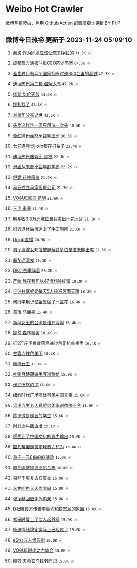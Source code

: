 # Weibo Hot Crawler 



微博热榜爬虫，利用 Github Action 的调度脚本更新 BY PHP 


## 微博今日热榜 更新于 2023-11-24 05:09:10 
1. [秦岚 作为同胞应该让您多挣钱的](https://s.weibo.com/weibo?q=%E7%A7%A6%E5%B2%9A%20%E4%BD%9C%E4%B8%BA%E5%90%8C%E8%83%9E%E5%BA%94%E8%AF%A5%E8%AE%A9%E6%82%A8%E5%A4%9A%E6%8C%A3%E9%92%B1%E7%9A%84&t=31&band_rank=1&Refer=top) `79.5K 🔥` 

1. [成都警方通报斗鱼CEO陈少杰案](https://s.weibo.com/weibo?q=%23%E6%88%90%E9%83%BD%E8%AD%A6%E6%96%B9%E9%80%9A%E6%8A%A5%E6%96%97%E9%B1%BCCEO%E9%99%88%E5%B0%91%E6%9D%B0%E6%A1%88%23&t=31&band_rank=2&Refer=top) `64.5K 🔥` 

1. [全世界只有两个国家拥有时速350公里的高铁](https://s.weibo.com/weibo?q=%23%E5%85%A8%E4%B8%96%E7%95%8C%E5%8F%AA%E6%9C%89%E4%B8%A4%E4%B8%AA%E5%9B%BD%E5%AE%B6%E6%8B%A5%E6%9C%89%E6%97%B6%E9%80%9F350%E5%85%AC%E9%87%8C%E7%9A%84%E9%AB%98%E9%93%81%23&t=31&band_rank=3&Refer=top) `47.3K 🔥` 

1. [迪丽热巴第二套 温婉大气](https://s.weibo.com/weibo?q=%E8%BF%AA%E4%B8%BD%E7%83%AD%E5%B7%B4%E7%AC%AC%E4%BA%8C%E5%A5%97%20%E6%B8%A9%E5%A9%89%E5%A4%A7%E6%B0%94&t=31&band_rank=4&Refer=top) `47.2K 🔥` 

1. [杨紫 华伦天奴](https://s.weibo.com/weibo?q=%E6%9D%A8%E7%B4%AB%20%E5%8D%8E%E4%BC%A6%E5%A4%A9%E5%A5%B4&t=31&band_rank=5&Refer=top) `44.6K 🔥` 

1. [娜扎秒了](https://s.weibo.com/weibo?q=%E5%A8%9C%E6%89%8E%E7%A7%92%E4%BA%86&t=31&band_rank=6&Refer=top) `43.8K 🔥` 

1. [刘德华父亲逝世](https://s.weibo.com/weibo?q=%23%E5%88%98%E5%BE%B7%E5%8D%8E%E7%88%B6%E4%BA%B2%E9%80%9D%E4%B8%96%23&t=31&band_rank=7&Refer=top) `42.6K 🔥` 

1. [头发这样洗一周只用洗一次头](https://s.weibo.com/weibo?q=%E5%A4%B4%E5%8F%91%E8%BF%99%E6%A0%B7%E6%B4%97%E4%B8%80%E5%91%A8%E5%8F%AA%E7%94%A8%E6%B4%97%E4%B8%80%E6%AC%A1%E5%A4%B4&t=31&band_rank=8&Refer=top) `40.8K 🔥` 

1. [全红婵粉丝怒斥裁判压分](https://s.weibo.com/weibo?q=%23%E5%85%A8%E7%BA%A2%E5%A9%B5%E7%B2%89%E4%B8%9D%E6%80%92%E6%96%A5%E8%A3%81%E5%88%A4%E5%8E%8B%E5%88%86%23&t=31&band_rank=9&Refer=top) `36.3K 🔥` 

1. [七仔连睡觉jiojio都在打拍子](https://s.weibo.com/weibo?q=%23%E4%B8%83%E4%BB%94%E8%BF%9E%E7%9D%A1%E8%A7%89jiojio%E9%83%BD%E5%9C%A8%E6%89%93%E6%8B%8D%E5%AD%90%23&t=31&band_rank=10&Refer=top) `22.4K 🔥` 

1. [迪丽热巴腰臀比 震撼](https://s.weibo.com/weibo?q=%E8%BF%AA%E4%B8%BD%E7%83%AD%E5%B7%B4%E8%85%B0%E8%87%80%E6%AF%94%20%E9%9C%87%E6%92%BC&t=31&band_rank=11&Refer=top) `22.3K 🔥` 

1. [港剧从来都不会年龄焦虑](https://s.weibo.com/weibo?q=%23%E6%B8%AF%E5%89%A7%E4%BB%8E%E6%9D%A5%E9%83%BD%E4%B8%8D%E4%BC%9A%E5%B9%B4%E9%BE%84%E7%84%A6%E8%99%91%23&t=31&band_rank=12&Refer=top) `22.2K 🔥` 

1. [倪妮 花神降临](https://s.weibo.com/weibo?q=%E5%80%AA%E5%A6%AE%20%E8%8A%B1%E7%A5%9E%E9%99%8D%E4%B8%B4&t=31&band_rank=13&Refer=top) `21.9K 🔥` 

1. [马云成立马家厨房公司](https://s.weibo.com/weibo?q=%23%E9%A9%AC%E4%BA%91%E6%88%90%E7%AB%8B%E9%A9%AC%E5%AE%B6%E5%8E%A8%E6%88%BF%E5%85%AC%E5%8F%B8%23&t=31&band_rank=14&Refer=top) `21.7K 🔥` 

1. [VOGUE盛典 简陋](https://s.weibo.com/weibo?q=VOGUE%E7%9B%9B%E5%85%B8%20%E7%AE%80%E9%99%8B&t=31&band_rank=15&Refer=top) `21.6K 🔥` 

1. [三毛 审美](https://s.weibo.com/weibo?q=%E4%B8%89%E6%AF%9B%20%E5%AE%A1%E7%BE%8E&t=31&band_rank=16&Refer=top) `21.4K 🔥` 

1. [明星收3.3万元坑位费只卖出一包木耳](https://s.weibo.com/weibo?q=%23%E6%98%8E%E6%98%9F%E6%94%B63.3%E4%B8%87%E5%85%83%E5%9D%91%E4%BD%8D%E8%B4%B9%E5%8F%AA%E5%8D%96%E5%87%BA%E4%B8%80%E5%8C%85%E6%9C%A8%E8%80%B3%23&t=31&band_rank=17&Refer=top) `21.1K 🔥` 

1. [妈妈退休后沉迷上了手工制陶](https://s.weibo.com/weibo?q=%23%E5%A6%88%E5%A6%88%E9%80%80%E4%BC%91%E5%90%8E%E6%B2%89%E8%BF%B7%E4%B8%8A%E4%BA%86%E6%89%8B%E5%B7%A5%E5%88%B6%E9%99%B6%23&t=31&band_rank=18&Refer=top) `21.0K 🔥` 

1. [Doinb直播](https://s.weibo.com/weibo?q=Doinb%E7%9B%B4%E6%92%AD&t=31&band_rank=19&Refer=top) `20.9K 🔥` 

1. [男子发嫁女短信被屏蔽致多位亲友未能出席](https://s.weibo.com/weibo?q=%23%E7%94%B7%E5%AD%90%E5%8F%91%E5%AB%81%E5%A5%B3%E7%9F%AD%E4%BF%A1%E8%A2%AB%E5%B1%8F%E8%94%BD%E8%87%B4%E5%A4%9A%E4%BD%8D%E4%BA%B2%E5%8F%8B%E6%9C%AA%E8%83%BD%E5%87%BA%E5%B8%AD%23&t=31&band_rank=20&Refer=top) `20.3K 🔥` 

1. [奚梦瑶湿发](https://s.weibo.com/weibo?q=%23%E5%A5%9A%E6%A2%A6%E7%91%B6%E6%B9%BF%E5%8F%91%23&t=31&band_rank=21&Refer=top) `20.3K 🔥` 

1. [DK新赛季阵容](https://s.weibo.com/weibo?q=DK%E6%96%B0%E8%B5%9B%E5%AD%A3%E9%98%B5%E5%AE%B9&t=31&band_rank=22&Refer=top) `20.2K 🔥` 

1. [严敏 我在我可以47很想孙红雷](https://s.weibo.com/weibo?q=%E4%B8%A5%E6%95%8F%20%E6%88%91%E5%9C%A8%E6%88%91%E5%8F%AF%E4%BB%A547%E5%BE%88%E6%83%B3%E5%AD%99%E7%BA%A2%E9%9B%B7&t=31&band_rank=23&Refer=top) `19.3K 🔥` 

1. [宁波共享奶奶每天5人轮班风雨无阻](https://s.weibo.com/weibo?q=%23%E5%AE%81%E6%B3%A2%E5%85%B1%E4%BA%AB%E5%A5%B6%E5%A5%B6%E6%AF%8F%E5%A4%A95%E4%BA%BA%E8%BD%AE%E7%8F%AD%E9%A3%8E%E9%9B%A8%E6%97%A0%E9%98%BB%23&t=31&band_rank=24&Refer=top) `18.2K 🔥` 

1. [何同学用记忆金属做了一盆花](https://s.weibo.com/weibo?q=%E4%BD%95%E5%90%8C%E5%AD%A6%E7%94%A8%E8%AE%B0%E5%BF%86%E9%87%91%E5%B1%9E%E5%81%9A%E4%BA%86%E4%B8%80%E7%9B%86%E8%8A%B1&t=31&band_rank=25&Refer=top) `16.4K 🔥` 

1. [童瑶 马面裙](https://s.weibo.com/weibo?q=%E7%AB%A5%E7%91%B6%20%E9%A9%AC%E9%9D%A2%E8%A3%99&t=31&band_rank=26&Refer=top) `16.4K 🔥` 

1. [新闻女王的台词是谁在写啊](https://s.weibo.com/weibo?q=%23%E6%96%B0%E9%97%BB%E5%A5%B3%E7%8E%8B%E7%9A%84%E5%8F%B0%E8%AF%8D%E6%98%AF%E8%B0%81%E5%9C%A8%E5%86%99%E5%95%8A%23&t=31&band_rank=27&Refer=top) `16.4K 🔥` 

1. [娜然 森林精灵](https://s.weibo.com/weibo?q=%E5%A8%9C%E7%84%B6%20%E6%A3%AE%E6%9E%97%E7%B2%BE%E7%81%B5&t=31&band_rank=28&Refer=top) `16.4K 🔥` 

1. [近2万斤甲鱼散落高速过路司机伸援手](https://s.weibo.com/weibo?q=%23%E8%BF%912%E4%B8%87%E6%96%A4%E7%94%B2%E9%B1%BC%E6%95%A3%E8%90%BD%E9%AB%98%E9%80%9F%E8%BF%87%E8%B7%AF%E5%8F%B8%E6%9C%BA%E4%BC%B8%E6%8F%B4%E6%89%8B%23&t=31&band_rank=29&Refer=top) `16.4K 🔥` 

1. [甘露寺裸色美甲](https://s.weibo.com/weibo?q=%E7%94%98%E9%9C%B2%E5%AF%BA%E8%A3%B8%E8%89%B2%E7%BE%8E%E7%94%B2&t=31&band_rank=30&Refer=top) `16.4K 🔥` 

1. [新闻女王](https://s.weibo.com/weibo?q=%E6%96%B0%E9%97%BB%E5%A5%B3%E7%8E%8B&t=31&band_rank=31&Refer=top) `15.9K 🔥` 

1. [叶晞月替薛姝手写道歉信](https://s.weibo.com/weibo?q=%23%E5%8F%B6%E6%99%9E%E6%9C%88%E6%9B%BF%E8%96%9B%E5%A7%9D%E6%89%8B%E5%86%99%E9%81%93%E6%AD%89%E4%BF%A1%23&t=31&band_rank=32&Refer=top) `15.9K 🔥` 

1. [涉过愤怒的海](https://s.weibo.com/weibo?q=%E6%B6%89%E8%BF%87%E6%84%A4%E6%80%92%E7%9A%84%E6%B5%B7&t=31&band_rank=33&Refer=top) `15.8K 🔥` 

1. [纽约时代广场随处可见中国元素](https://s.weibo.com/weibo?q=%23%E7%BA%BD%E7%BA%A6%E6%97%B6%E4%BB%A3%E5%B9%BF%E5%9C%BA%E9%9A%8F%E5%A4%84%E5%8F%AF%E8%A7%81%E4%B8%AD%E5%9B%BD%E5%85%83%E7%B4%A0%23&t=31&band_rank=34&Refer=top) `15.6K 🔥` 

1. [香港百岁老人看望弟弟离别依依不舍](https://s.weibo.com/weibo?q=%23%E9%A6%99%E6%B8%AF%E7%99%BE%E5%B2%81%E8%80%81%E4%BA%BA%E7%9C%8B%E6%9C%9B%E5%BC%9F%E5%BC%9F%E7%A6%BB%E5%88%AB%E4%BE%9D%E4%BE%9D%E4%B8%8D%E8%88%8D%23&t=31&band_rank=35&Refer=top) `15.6K 🔥` 

1. [陈思诚是谢晋的学生](https://s.weibo.com/weibo?q=%E9%99%88%E6%80%9D%E8%AF%9A%E6%98%AF%E8%B0%A2%E6%99%8B%E7%9A%84%E5%AD%A6%E7%94%9F&t=31&band_rank=36&Refer=top) `15.6K 🔥` 

1. [时代少年团直播](https://s.weibo.com/weibo?q=%E6%97%B6%E4%BB%A3%E5%B0%91%E5%B9%B4%E5%9B%A2%E7%9B%B4%E6%92%AD&t=31&band_rank=37&Refer=top) `15.1K 🔥` 

1. [感受到了中国文化的暴力输出](https://s.weibo.com/weibo?q=%23%E6%84%9F%E5%8F%97%E5%88%B0%E4%BA%86%E4%B8%AD%E5%9B%BD%E6%96%87%E5%8C%96%E7%9A%84%E6%9A%B4%E5%8A%9B%E8%BE%93%E5%87%BA%23&t=31&band_rank=38&Refer=top) `15.0K 🔥` 

1. [因凡蒂诺谴责足球暴力行为](https://s.weibo.com/weibo?q=%23%E5%9B%A0%E5%87%A1%E8%92%82%E8%AF%BA%E8%B0%B4%E8%B4%A3%E8%B6%B3%E7%90%83%E6%9A%B4%E5%8A%9B%E8%A1%8C%E4%B8%BA%23&t=31&band_rank=39&Refer=top) `15.0K 🔥` 

1. [重庆一元8串的麻辣烫](https://s.weibo.com/weibo?q=%23%E9%87%8D%E5%BA%86%E4%B8%80%E5%85%838%E4%B8%B2%E7%9A%84%E9%BA%BB%E8%BE%A3%E7%83%AB%23&t=31&band_rank=40&Refer=top) `15.0K 🔥` 

1. [周冬雨安娜温图尔合影](https://s.weibo.com/weibo?q=%23%E5%91%A8%E5%86%AC%E9%9B%A8%E5%AE%89%E5%A8%9C%E6%B8%A9%E5%9B%BE%E5%B0%94%E5%90%88%E5%BD%B1%23&t=31&band_rank=41&Refer=top) `15.0K 🔥` 

1. [易烊千玺复古红皮衣](https://s.weibo.com/weibo?q=%23%E6%98%93%E7%83%8A%E5%8D%83%E7%8E%BA%E5%A4%8D%E5%8F%A4%E7%BA%A2%E7%9A%AE%E8%A1%A3%23&t=31&band_rank=42&Refer=top) `15.0K 🔥` 

1. [这世间再无天师唐周](https://s.weibo.com/weibo?q=%E8%BF%99%E4%B8%96%E9%97%B4%E5%86%8D%E6%97%A0%E5%A4%A9%E5%B8%88%E5%94%90%E5%91%A8&t=31&band_rank=43&Refer=top) `15.0K 🔥` 

1. [张凌赫回应谢危偷亲](https://s.weibo.com/weibo?q=%23%E5%BC%A0%E5%87%8C%E8%B5%AB%E5%9B%9E%E5%BA%94%E8%B0%A2%E5%8D%B1%E5%81%B7%E4%BA%B2%23&t=31&band_rank=44&Refer=top) `15.0K 🔥` 

1. [D社曝警方传讯李善均和权志龙的原因](https://s.weibo.com/weibo?q=%23D%E7%A4%BE%E6%9B%9D%E8%AD%A6%E6%96%B9%E4%BC%A0%E8%AE%AF%E6%9D%8E%E5%96%84%E5%9D%87%E5%92%8C%E6%9D%83%E5%BF%97%E9%BE%99%E7%9A%84%E5%8E%9F%E5%9B%A0%23&t=31&band_rank=45&Refer=top) `15.0K 🔥` 

1. [考研时爱上了给人起外号](https://s.weibo.com/weibo?q=%23%E8%80%83%E7%A0%94%E6%97%B6%E7%88%B1%E4%B8%8A%E4%BA%86%E7%BB%99%E4%BA%BA%E8%B5%B7%E5%A4%96%E5%8F%B7%23&t=31&band_rank=46&Refer=top) `15.0K 🔥` 

1. [杨迪情绪稳定实际上已经疯了](https://s.weibo.com/weibo?q=%23%E6%9D%A8%E8%BF%AA%E6%83%85%E7%BB%AA%E7%A8%B3%E5%AE%9A%E5%AE%9E%E9%99%85%E4%B8%8A%E5%B7%B2%E7%BB%8F%E7%96%AF%E4%BA%86%23&t=31&band_rank=47&Refer=top) `15.0K 🔥` 

1. [eStar五人组告别](https://s.weibo.com/weibo?q=%23eStar%E4%BA%94%E4%BA%BA%E7%BB%84%E5%91%8A%E5%88%AB%23&t=31&band_rank=48&Refer=top) `15.0K 🔥` 

1. [VOGUE时尚之力盛会](https://s.weibo.com/weibo?q=VOGUE%E6%97%B6%E5%B0%9A%E4%B9%8B%E5%8A%9B%E7%9B%9B%E4%BC%9A&t=31&band_rank=49&Refer=top) `15.0K 🔥` 

1. [殷郊 天命玄鸟铩羽而归](https://s.weibo.com/weibo?q=%E6%AE%B7%E9%83%8A%20%E5%A4%A9%E5%91%BD%E7%8E%84%E9%B8%9F%E9%93%A9%E7%BE%BD%E8%80%8C%E5%BD%92&t=31&band_rank=50&Refer=top) `15.0K 🔥` 

